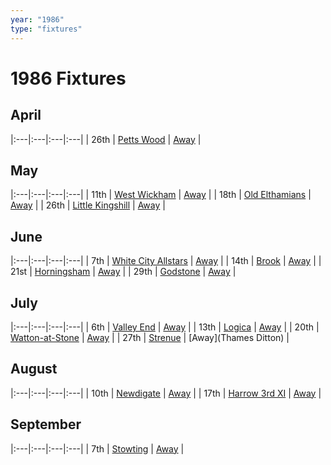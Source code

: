 ```yaml
---
year: "1986"
type: "fixtures"
---
```


# 1986 Fixtures

## April

|:---|:---|:---|:---|
| 26th | [Petts Wood](petts-wood) | [Away](https://goo.gl/maps/GSxny1YCcc3PhEtD6) |

## May

|:---|:---|:---|:---|
| 11th | [West Wickham](1986-west-wickham) | [Away](https://goo.gl/maps/R162C8s9yvefRe4L9) |
| 18th | [Old Elthamians](1986-old-elthamians) | [Away](https://goo.gl/maps/FQbBNZQTFggEmhfv9) |
| 26th | [Little Kingshill](1986-little-kingshill) | [Away](https://goo.gl/maps/JPwm5tfBfK6cjv9m6) |

## June

|:---|:---|:---|:---|
| 7th | [White City Allstars](1986-white-city-allstars) | [Away](https://goo.gl/maps/egz4qaWtCgyq7tRr6) |
| 14th | [Brook](1986-brook) | [Away](https://goo.gl/maps/dQwigbDWBHfwzub68) |
| 21st | [Horningsham](1986-horningsham) | [Away](https://goo.gl/maps/SNpXcsajYDXfjmff7) |
| 29th | [Godstone](1986-godstone) | [Away](https://goo.gl/maps/i6DdpB1xs1iAaEMr5) |

## July

|:---|:---|:---|:---|
| 6th | [Valley End](1986-valley-end) | [Away](https://goo.gl/maps/nmiXsK8NVvZtpB1GA) |
| 13th | [Logica](1986-logica) | [Away](https://goo.gl/maps/Fx66VqDovzYn2pBCA) |
| 20th | [Watton-at-Stone](1986-watton-at-stone) | [Away](https://goo.gl/maps/JPBQawMsjLgYtVHk9) |
| 27th | [Strenue](1986-strenue) | [Away](Thames Ditton) |

## August

|:---|:---|:---|:---|
| 10th | [Newdigate](1986-newdigate) | [Away](https://goo.gl/maps/9uAr2nHj19CJDEjw6) |
| 17th | [Harrow 3rd XI](1986-harrow-3rd-xi) | [Away](https://goo.gl/maps/qokc3D9YALzRB8xz6) |

## September

|:---|:---|:---|:---|
| 7th | [Stowting](1986-stowting) | [Away](https://goo.gl/maps/3Br4woRQXRqh9Uje8) |